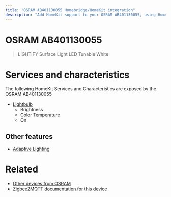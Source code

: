 ```yaml
---
title: "OSRAM AB401130055 Homebridge/HomeKit integration"
description: "Add HomeKit support to your OSRAM AB401130055, using Homebridge, Zigbee2MQTT and homebridge-z2m."
---
```

<!---
This file has been GENERATED using src/docgen/docgen.ts
DO NOT EDIT THIS FILE MANUALLY!
-->
# OSRAM AB401130055
> LIGHTIFY Surface Light LED Tunable White


# Services and characteristics
The following HomeKit Services and Characteristics are exposed by
the OSRAM AB401130055

* [Lightbulb](../../light.md)
  * Brightness
  * Color Temperature
  * On


## Other features
* [Adaptive Lighting](../../light.md)


# Related
* [Other devices from OSRAM](../index.md#osram)
* [Zigbee2MQTT documentation for this device](https://www.zigbee2mqtt.io/devices/AB401130055.html)